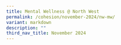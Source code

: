 ```yaml
---
title: Mental Wellness @ North West
permalink: /cohesion/november-2024/nw-mw/
variant: markdown
description: ""
third_nav_title: November 2024
---
```

